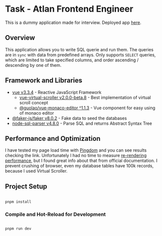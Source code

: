 # Task - Atlan Frontend Engineer

This is a dummy application made for interview.
Deployed app [here](https://dummy-sql.netlify.app/).

## Overview

This application allows you to write SQL querie and run them.
The queries are in `sync` with data from predefined arrays.
Only supports `SELECT` queries, which are limited to take specified columns, and order ascending / descending by one of them.

## Framework and Libraries

- [vue v3.3.4](https://www.npmjs.com/package/vue/v/3.3.4) - Reactive JavaScript Framework
  - [vue-virtual-scroller v2.0.0-beta.8](https://www.npmjs.com/package/vue-virtual-scroller/v/2.0.0-beta.8) - Best implementation of virtual scroll concept
  - [@guolao/vue-monaco-editor ^1.1.3](https://www.npmjs.com/package/@guolao/vue-monaco-editor/v/1.1.3) - Vue component for easy using of monaco editor
- [@faker-js/faker v8.0.2](https://www.npmjs.com/package/@faker-js/faker/v/8.0.2) - Fake data to seed the databases
- [node-sql-parser v4.8.0](https://www.npmjs.com/package/node-sql-parser/v/4.8.0) - Parse SQL and returns Abstract Syntax Tree

## Performance and Optimization

I have tested my page load time with [Pingdom](https://tools.pingdom.com/#626a2a13f6400000) and you can see results checking the link.
Unfortunately I had no time to measure [re-rendering performance](https://vuejs.org/guide/best-practices/performance.html#props-stability), but I found great info about that from official documentation.
I prevent crushing of browser, even my database tables have 100k records, because I used Virtual Scroller.

## Project Setup

```sh

pnpm install

```

### Compile and Hot-Reload for Development

```sh

pnpm run dev

```
